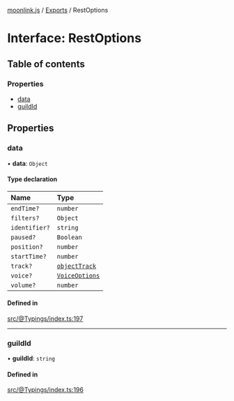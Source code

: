 [moonlink.js](../README.md) / [Exports](../modules.md) / RestOptions

# Interface: RestOptions

## Table of contents

### Properties

- [data](RestOptions.md#data)
- [guildId](RestOptions.md#guildid)

## Properties

### data

• **data**: `Object`

#### Type declaration

| Name | Type |
| :------ | :------ |
| `endTime?` | `number` |
| `filters?` | `Object` |
| `identifier?` | `string` |
| `paused?` | `Boolean` |
| `position?` | `number` |
| `startTime?` | `number` |
| `track?` | [`objectTrack`](objectTrack.md) |
| `voice?` | [`VoiceOptions`](VoiceOptions.md) |
| `volume?` | `number` |

#### Defined in

[src/@Typings/index.ts:197](https://github.com/Ecliptia/moonlink.js/blob/694fece/src/@Typings/index.ts#L197)

___

### guildId

• **guildId**: `string`

#### Defined in

[src/@Typings/index.ts:196](https://github.com/Ecliptia/moonlink.js/blob/694fece/src/@Typings/index.ts#L196)

